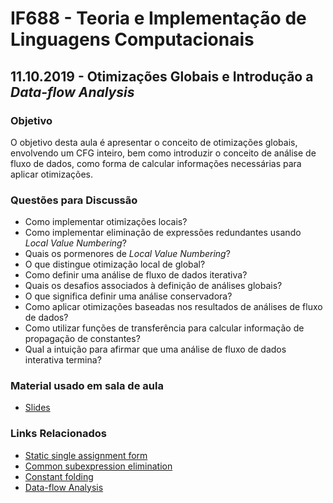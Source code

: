 # IF688 - Teoria e Implementação de Linguagens Computacionais

## 11.10.2019 - Otimizações Globais e Introdução a _Data-flow Analysis_

### Objetivo

O objetivo desta aula é apresentar o conceito de otimizações globais, envolvendo um CFG inteiro, bem como introduzir o conceito de análise de fluxo de dados, como forma de calcular informações necessárias para aplicar otimizações. 

### Questões para Discussão

- Como implementar otimizações locais? 
- Como implementar eliminação de expressões redundantes usando _Local Value Numbering_?
- Quais os pormenores de _Local Value Numbering_?
- O que distingue otimização local de global?
- Como definir uma análise de fluxo de dados iterativa?
- Quais os desafios associados à definição de análises globais?
- O que significa definir uma análise conservadora?
- Como aplicar otimizações baseadas nos resultados de análises de fluxo de dados?
- Como utilizar funções de transferência para calcular informação de propagação de constantes?
- Qual a intuição para afirmar que uma análise de fluxo de dados interativa termina? 

### Material usado em sala de aula

- [Slides](https://drive.google.com/open?id=19yuNgJthvyEd5hwUaPmj2kaMFLRqu5wp)

### Links Relacionados

- [Static single assignment form](https://en.wikipedia.org/wiki/Static_single_assignment_form)
- [Common subexpression elimination](https://en.wikipedia.org/wiki/Common_subexpression_elimination)
- [Constant folding](https://en.wikipedia.org/wiki/Constant_folding)
- [Data-flow Analysis](https://en.wikipedia.org/wiki/Data-flow_analysis)
